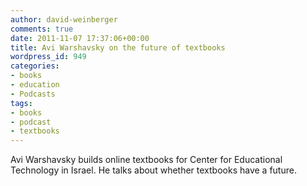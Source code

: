 ```yaml
---
author: david-weinberger
comments: true
date: 2011-11-07 17:37:06+00:00
title: Avi Warshavsky on the future of textbooks
wordpress_id: 949
categories:
- books
- education
- Podcasts
tags:
- books
- podcast
- textbooks
---
```


Avi Warshavsky builds online textbooks for Center for Educational Technology in Israel. He talks about whether textbooks have a future.


